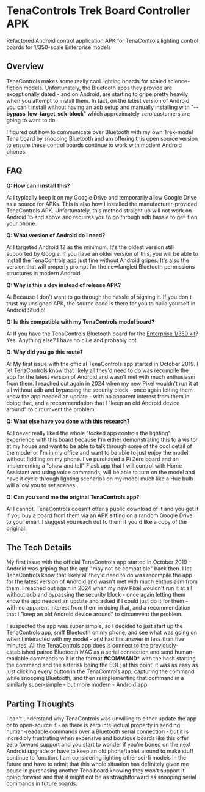 
# TenaControls Trek Board Controller APK

Refactored Android control application APK for TenaControls lighting control boards for 1/350-scale Enterprise models


## Overview
TenaControls makes some really cool lighting boards for scaled science-fiction models. Unfortunately, the Bluetooth apps they provide are exceptionally dated - and on Android, are starting to gripe pretty heavily when you attempt to install them. In fact, on the latest version of Android, you can't install without having an adb setup and manually installing with "**--bypass-low-target-sdk-block**" which approximately zero customers are going to want to do. 

I figured out how to communicate over Bluetooth with my own Trek-model Tena board by snooping Bluetooth and am offering this open source version to ensure these control boards continue to work with modern Android phones.

## FAQ
**Q: How can I install this?**

A: I typically keep it on my Google Drive and temporarily allow Google Drive as a source for APKs. This is also how I installed the manufacturer-provided TenaControls APK. Unfortunately, this method straight up will not work on Android 15 and above and requires you to go through adb hassle to get it on your phone. 

**Q: What version of Android do I need?**

A: I targeted Android 12 as the minimum. It's the oldest version still supported by Google. If you have an older version of this, you will be able to install the TenaControls app just fine without Android gripes. It's also the version that will properly prompt for the newfangled Bluetooth permissions structures in modern Android. 

**Q: Why is this a dev instead of release APK?**

A: Because I don't want to go through the hassle of signing it. If you don't trust my unsigned APK, the source code is there for you to build yourself in Android Studio!

**Q: Is this compatible with my TenaControls model board?**

A: If you have the TenaControls Bluetooth board for the [Enterprise 1/350 kit](https://tenacontrols.com/product/complete-android-bluetooth-controlled-lighting-board-and-system/)? Yes. Anything else? I have no clue and probably not. 

**Q: Why did you go this route?**

A: My first issue with the official TenaControls app started in October 2019. I let TenaControls know that likely all they'd need to do was recompile the app for the latest version of Android and wasn't met with much enthusiasm from them. I reached out again in 2024 when my new Pixel wouldn't run it at all without adb and bypassing the security block - once again letting them know the app needed an update - with no apparent interest from them in doing that, and a recommendation that I "keep an old Android device around" to circumvent the problem. 

**Q: What else have you done with this research?**

A: I never really liked the whole "locked app controls the lighting" experience with this board because I'm either demonstrating this to a visitor at my house and want to be able to talk through some of the cool detail of the model or I'm in my office and want to be able to just enjoy the model without fiddling on my phone. I've purchased a Pi Zero board and an implementing a "show and tell" Flask app that I will control with Home Assistant and using voice commands, will be able to turn on the model and have it cycle through lighting scenarios on my model much like a Hue bulb will allow you to set scenes. 

**Q: Can you send me the original TenaControls app?**

A: I cannot. TenaControls doesn't offer a public download of it and you get it if you buy a board from them via an APK sitting on a random Google Drive to your email. I suggest you reach out to them if you'd like a copy of the original. 

## The Tech Details
My first issue with the official TenaControls app started in October 2019 - Android was griping that the app "may not be compatible" back then. I let TenaControls know that likely all they'd need to do was recompile the app for the latest version of Android and wasn't met with much enthusiasm from them. I reached out again in 2024 when my new Pixel wouldn't run it at all without adb and bypassing the security block - once again letting them know the app needed an update and asked if I could just do it for them - with no apparent interest from them in doing that, and a recommendation that I "keep an old Android device around" to circumvent the problem. 

I suspected the app was super simple, so I decided to just start up the TenaControls app, sniff Bluetooth on my phone, and see what was going on when I interacted with my model - and had the answer in less than five minutes. All the TenaControls app does is connect to the previously-established paired Bluetooth MAC as a serial connection and send human-readable commands to it in the format **#COMMAND*** with the hash starting the command and the asterisk being the EOL; at this point, it was as easy as just clicking every button in the TenaControls app, capturing the command while snooping Bluetooth, and then reimplementing that command in a similarly super-simple - but more modern - Android app. 

## Parting Thoughts
I can't understand why TenaControls was unwilling to either update the app or to open-source it - as there is zero intellectual property in sending human-readable commands over a Bluetooth serial connection - but it is incredibly frustrating when expensive and boutique boards like this offer zero forward support and you start to wonder if you're boned on the next Android upgrade or have to keep an old phone/tablet around to make stuff continue to function. I am considering lighting other sci-fi models in the future and have to admit that this whole situation has definitely given me pause in purchasing another Tena board knowing they won't support it going forward and that it might not be as straightforward as snooping serial commands in future boards. 
